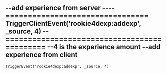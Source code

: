 --add experience from server
----================================
	TriggerClientEvent('rookie4dexp:addexp', _source, 4)
	--============================================
--4 is the experience amount
--add experience from client
----
	TriggerEvent('rookie4dexp:addexp', _source, 4)